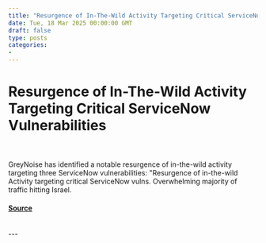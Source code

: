 ```yaml
---
title: "Resurgence of In-The-Wild Activity Targeting Critical ServiceNow Vulnerabilities"
date: Tue, 18 Mar 2025 00:00:00 GMT
draft: false
type: posts
categories: 
- 
---
```

# Resurgence of In-The-Wild Activity Targeting Critical ServiceNow Vulnerabilities

<br/>

<br/>
GreyNoise has identified a notable resurgence of in-the-wild activity targeting three ServiceNow vulnerabilities: "Resurgence of in-the-wild Activity targeting critical ServiceNow vulns. Overwhelming majority of traffic hitting Israel.

#### [Source](https://www.greynoise.io/blog/in-the-wild-activity-targeting-critical-servicenow-vulnerabilities)

<br/>
---
